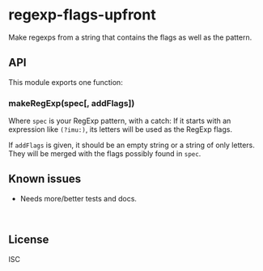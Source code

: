 ﻿
<!--#echo json="package.json" key="name" underline="=" -->
regexp-flags-upfront
====================
<!--/#echo -->

<!--#echo json="package.json" key="description" -->
Make regexps from a string that contains the flags as well as the pattern.
<!--/#echo -->



API
---

This module exports one function:

### makeRegExp(spec[, addFlags])

Where `spec` is your RegExp pattern, with a catch: If it starts with an
expression like `(?imu:)`, its letters will be used as the RegExp flags.

If `addFlags` is given, it should be an empty string or a string of only
letters. They will be merged with the flags possibly found in `spec`.



<!--#toc stop="scan" -->



Known issues
------------

* Needs more/better tests and docs.




&nbsp;


License
-------
<!--#echo json="package.json" key=".license" -->
ISC
<!--/#echo -->
